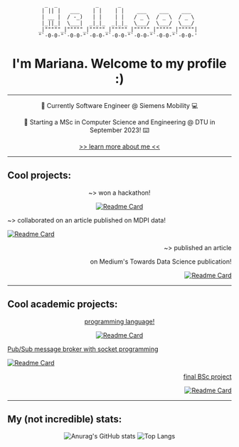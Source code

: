 <div align="middle" >


```
  _  _            _      _                         
 | || |   ___    | |    | |    ___    ___    ___   
 | __ |  / -_)   | |    | |   / _ \  / _ \  / _ \  
 |_||_|  \___|  _|_|_  _|_|_  \___/  \___/  \___/  
_|"""""_|"""""_|"""""_|"""""_|"""""_|"""""_|"""""| 
"`-0-0-"`-0-0-"`-0-0-"`-0-0-"`-0-0-"`-0-0-"`-0-0-' 
```


# I'm Mariana. Welcome to my profile :)

---
🚂 Currently Software Engineer @ Siemens Mobility 💻

📖 Starting a MSc in Computer Science and Engineering @ DTU in September 2023! ⌨️

<a href="https://immarianaas.com/about-me" target="_blank"> >> learn more about me << </a>
</div>



---
## Cool projects:


<div align="middle">

~> won a hackathon!
          
[![Readme Card](https://github-readme-stats.vercel.app/api/pin/?username=immarianaas&repo=hackathon-smart-location&theme=omni&bg_color=00000000)](https://github.com/immarianaas/hackathon-smart-location)

</div>

<div align="left">

~> collaborated on an article published on MDPI data!

[![Readme Card](https://github-readme-stats.vercel.app/api/pin/?username=immarianaas&repo=home-comfort-dataset&theme=omni&bg_color=00000000)](https://github.com/immarianaas/home-comfort-dataset)

</div>

<div align="right">
~> published an article 

on Medium's Towards Data Science publication!

[![Readme Card](https://github-readme-stats.vercel.app/api/pin/?username=immarianaas&repo=cat-dog-breeds-classifier&theme=omni&bg_color=00000000)](https://github.com/immarianaas/cat-dog-breeds-classifier)

</div>

---
## Cool academic projects:

<div align="middle">

<u>programming language!</u>
          
[![Readme Card](https://github-readme-stats.vercel.app/api/pin/?username=immarianaas&repo=c-quiz-language&theme=omni&bg_color=00000000)](https://github.com/immarianaas/c-quiz-language)

</div>


<div align="left">

<u>Pub/Sub message broker with socket programming</u>

[![Readme Card](https://github-readme-stats.vercel.app/api/pin/?username=immarianaas&repo=cd-message-broker&theme=omni&bg_color=00000000)](https://github.com/immarianaas/cd-message-broker)

</div>

<div align="right">

<u>final BSc project</u>

[![Readme Card](https://github-readme-stats.vercel.app/api/pin/?username=Anth0nyPereira&repo=PI&theme=omni&bg_color=00000000)](https://github.com/Anth0nyPereira/PI)

</div>

---

## My (not incredible) stats:

<div align="middle">

![Anurag's GitHub stats](https://github-readme-stats.vercel.app/api?username=immarianaas&count_private=true&show_icons=true&theme=omni&bg_color=00000000)
![Top Langs](https://github-readme-stats.vercel.app/api/top-langs/?username=immarianaas&layout=compact&langs_count=8&count_private=true&theme=omni&bg_color=00000000)


</div>
